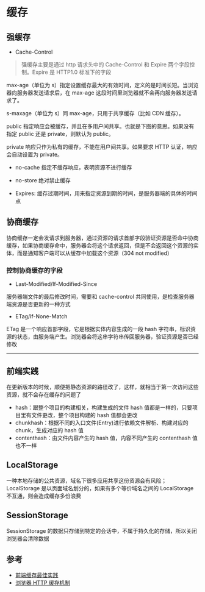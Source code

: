 # 缓存

## 强缓存

- Cache-Control

> 强缓存主要是通过 http 请求头中的 Cache-Control 和 Expire 两个字段控制。Expire 是 HTTP1.0 标准下的字段

max-age（单位为 s）指定设置缓存最大的有效时间，定义的是时间长短。当浏览器向服务器发送请求后，在 max-age 这段时间里浏览器就不会再向服务器发送请求了。

s-maxage（单位为 s）同 max-age，只用于共享缓存（比如 CDN 缓存）。

public 指定响应会被缓存，并且在多用户间共享。也就是下图的意思。如果没有指定 public 还是 private，则默认为 public。

private 响应只作为私有的缓存，不能在用户间共享。如果要求 HTTP 认证，响应会自动设置为 private。

- no-cache 指定不缓存响应，表明资源不进行缓存

- no-store 绝对禁止缓存

- Expires: 缓存过期时间，用来指定资源到期的时间，是服务器端的具体的时间点

## 协商缓存

协商缓存一定会发请求到服务器，通过资源的请求首部字段验证资源是否命中协商缓存，如果协商缓存命中，服务器会将这个请求返回，但是不会返回这个资源的实体，而是通知客户端可以从缓存中加载这个资源（304 not modified）

### 控制协商缓存的字段

- Last-Modified/If-Modified-Since

服务器端文件的最后修改时间，需要和 cache-control 共同使用，是检查服务器端资源是否更新的一种方式

- ETag/If-None-Match

ETag 是一个响应首部字段，它是根据实体内容生成的一段 hash 字符串，标识资源的状态，由服务端产生。浏览器会将这串字符串传回服务器，验证资源是否已经修改

---

## 前端实践

在更新版本的时候，顺便把静态资源的路径改了，这样，就相当于第一次访问这些资源，就不会存在缓存的问题了

- hash：跟整个项目的构建相关，构建生成的文件 hash 值都是一样的，只要项目里有文件更改，整个项目构建的 hash 值都会更改
- chunkhash：根据不同的入口文件(Entry)进行依赖文件解析、构建对应的 chunk，生成对应的 hash 值
- contenthash：由文件内容产生的 hash 值，内容不同产生的 contenthash 值也不一样

## LocalStorage

一种本地存储的公共资源，域名下很多应用共享这份资源会有风险；LocalStorage 是以页面域名划分的，如果有多个等价域名之间的 LocalStorage 不互通，则会造成缓存多份浪费

## SessionStorage

SessionStorage 的数据只存储到特定的会话中，不属于持久化的存储，所以关闭浏览器会清除数据

## 参考

- [前端缓存最佳实践](https://juejin.im/post/5c136bd16fb9a049d37efc47)
- [浏览器 HTTP 缓存机制](https://juejin.im/post/5a673af06fb9a01c927ed880)

